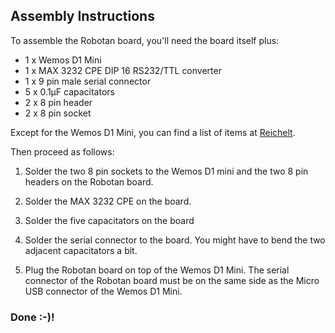 <H2>Assembly Instructions</H2>
To assemble the Robotan board, you'll need the board itself plus:  
<BR>
<UL>
<LI>1 x Wemos D1 Mini
<LI>1 x MAX 3232 CPE DIP 16 RS232/TTL converter
<LI>1 x 9 pin male serial connector
<LI>5 x 0.1µF capacitators
<LI>2 x 8 pin header
<LI>2 x 8 pin socket
  </UL>
Except for the Wemos D1 Mini, you can find a list of items at <A HREF="https://www.reichelt.de/my/1409494">Reichelt</A>.

Then proceed as follows:
<BR>

1. Solder the two 8 pin sockets to the Wemos D1 mini and the two 8 pin headers on the Robotan board.

2. Solder the MAX 3232 CPE on the board.

3. Solder the five capacitators on the board

4. Solder the serial connector to the board. You might have to bend the two adjacent capacitators a bit.

5. Plug the Robotan board on top of the Wemos D1 Mini. The serial connector of the Robotan board must be on the same side as the Micro USB 
connector of the Wemos D1 Mini.

<H3>Done :-)!</H3>
